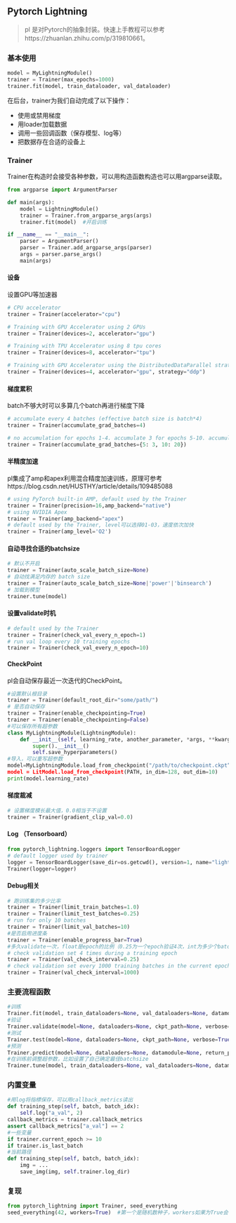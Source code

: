 ## Pytorch Lightning

> pl 是对Pytorch的抽象封装。快速上手教程可以参考https://zhuanlan.zhihu.com/p/319810661。

### 基本使用

```python
model = MyLightningModule()
trainer = Trainer(max_epochs=1000)
trainer.fit(model, train_dataloader, val_dataloader)
```

在后台，trainer为我们自动完成了以下操作：

- 使用或禁用梯度
- 用loader加载数据
- 调用一些回调函数（保存模型、log等）
- 把数据存在合适的设备上

### Trainer

Trainer在构造时会接受各种参数，可以用构造函数构造也可以用argparse读取。

~~~python
from argparse import ArgumentParser

def main(args):
    model = LightningModule()
    trainer = Trainer.from_argparse_args(args)
    trainer.fit(model)  #开启训练

if __name__ == "__main__":
    parser = ArgumentParser()
    parser = Trainer.add_argparse_args(parser)
    args = parser.parse_args()
    main(args)
~~~

#### 设备

设置GPU等加速器

~~~ python
# CPU accelerator
trainer = Trainer(accelerator="cpu")

# Training with GPU Accelerator using 2 GPUs
trainer = Trainer(devices=2, accelerator="gpu")

# Training with TPU Accelerator using 8 tpu cores
trainer = Trainer(devices=8, accelerator="tpu")

# Training with GPU Accelerator using the DistributedDataParallel strategy
trainer = Trainer(devices=4, accelerator="gpu", strategy="ddp")
~~~

#### 梯度累积

batch不够大时可以多算几个batch再进行梯度下降

~~~python
# accumulate every 4 batches (effective batch size is batch*4)
trainer = Trainer(accumulate_grad_batches=4)

# no accumulation for epochs 1-4. accumulate 3 for epochs 5-10. accumulate 20 after that
trainer = Trainer(accumulate_grad_batches={5: 3, 10: 20})
~~~

#### 半精度加速

pl集成了amp和apex利用混合精度加速训练，原理可参考https://blog.csdn.net/HUSTHY/article/details/109485088

~~~python
# using PyTorch built-in AMP, default used by the Trainer
trainer = Trainer(precision=16,amp_backend="native")
# using NVIDIA Apex
trainer = Trainer(amp_backend="apex")
# default used by the Trainer, level可以选择01-03，速度依次加快
trainer = Trainer(amp_level='O2')
~~~

#### 自动寻找合适的batchsize

~~~python
# 默认不开启
trainer = Trainer(auto_scale_batch_size=None)
# 自动找满足内存的 batch size
trainer = Trainer(auto_scale_batch_size=None|'power'|'binsearch')
# 加载到模型
trainer.tune(model)
~~~

#### 设置validate时机

~~~python
# default used by the Trainer
trainer = Trainer(check_val_every_n_epoch=1)
# run val loop every 10 training epochs
trainer = Trainer(check_val_every_n_epoch=10)
~~~

#### CheckPoint

pl会自动保存最近一次迭代的CheckPoint。

~~~~python
#设置默认根目录
trainer = Trainer(default_root_dir="some/path/")
# 是否自动保存
trainer = Trainer(enable_checkpointing=True)
trainer = Trainer(enable_checkpointing=False)
#可以保存所有超参数
class MyLightningModule(LightningModule):
    def __init__(self, learning_rate, another_parameter, *args, **kwargs):
        super().__init__()
        self.save_hyperparameters()
#导入，可以重写超参数
model=MyLightningModule.load_from_checkpoint("/path/to/checkpoint.ckpt“)
model = LitModel.load_from_checkpoint(PATH, in_dim=128, out_dim=10)
print(model.learning_rate)

~~~~

#### 梯度裁减

~~~python
# 设置梯度模长最大值，0.0相当于不设置
trainer = Trainer(gradient_clip_val=0.0)
~~~

#### Log （Tensorboard）

~~~python
from pytorch_lightning.loggers import TensorBoardLogger
# default logger used by trainer
logger = TensorBoardLogger(save_dir=os.getcwd(), version=1, name="lightning_logs")
Trainer(logger=logger)
~~~

#### Debug相关

~~~python
# 跑训练集的多少比率
trainer = Trainer(limit_train_batches=1.0)
trainer = Trainer(limit_test_batches=0.25)
# run for only 10 batches
trainer = Trainer(limit_val_batches=10)
#是否启用进度条
trainer = Trainer(enable_progress_bar=True)
#多久validate一次，float是epoch的比例（0.25为一个epoch验证4次，int为多少个batch验证一次
# check validation set 4 times during a training epoch
trainer = Trainer(val_check_interval=0.25)
# check validation set every 1000 training batches in the current epoch
trainer = Trainer(val_check_interval=1000)
~~~

### 主要流程函数

~~~python
#训练
Trainer.fit(model, train_dataloaders=None, val_dataloaders=None, datamodule=None, ckpt_path=None)
#验证
Trainer.validate(model=None, dataloaders=None, ckpt_path=None, verbose=True, datamodule=None)
#测试
Trainer.test(model=None, dataloaders=None, ckpt_path=None, verbose=True, datamodule=None)
#预测
Trainer.predict(model=None, dataloaders=None, datamodule=None, return_predictions=None, ckpt_path=None)
#在训练前调整超参数，比如设置了自己确定最佳batchsize
Trainer.tune(model, train_dataloaders=None, val_dataloaders=None, datamodule=None, scale_batch_size_kwargs=None, lr_find_kwargs=None)
~~~

### 内置变量

~~~python
#用log将指標保存，可以用callback_metrics读出
def training_step(self, batch, batch_idx):
    self.log("a_val", 2)
callback_metrics = trainer.callback_metrics
assert callback_metrics["a_val"] == 2
#一些变量
if trainer.current_epoch >= 10
if trainer.is_last_batch
#当前路径
def training_step(self, batch, batch_idx):
    img = ...
    save_img(img, self.trainer.log_dir)
~~~

### 复现

~~~python
from pytorch_lightning import Trainer, seed_everything
seed_everything(42, workers=True)  #第一个是随机数种子，workers如果为True会保证在不同dataloader、numpy、torch中使用不同的随机数。
~~~


